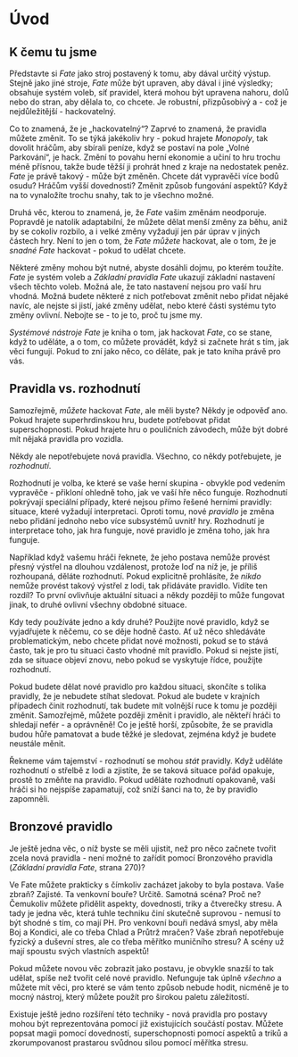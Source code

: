 # Úvod
  
## K čemu tu jsme
  
Představte si *Fate* jako stroj postavený k tomu, aby dával určitý výstup. Stejně jako jiné stroje, *Fate* může být upraven, aby dával i jiné výsledky; obsahuje systém voleb, síť pravidel, která mohou být upravena nahoru, dolů nebo do stran, aby dělala to, co chcete. Je robustní, přizpůsobivý a - což je nejdůležitější - hackovatelný.
  
Co to znamená, že je „hackovatelný“? Zaprvé to znamená, že pravidla můžete změnit. To se týká jakékoliv hry - pokud hrajete *Monopoly*, tak dovolit hráčům, aby sbírali peníze, když se postaví na pole „Volné Parkování“, je hack. Změní to povahu herní ekonomie a učiní to hru trochu méně přísnou, takže bude těžší ji prohrát hned z kraje na nedostatek peněz. *Fate* je právě takový - může být změněn. Chcete dát vypravěči více bodů osudu? Hráčům vyšší dovednosti? Změnit způsob fungování aspektů? Když na to vynaložíte trochu snahy, tak to je všechno možné.
  
Druhá věc, kterou to znamená, je, že *Fate* vašim změnám neodporuje. Popravdě je natolik adaptabilní, že můžete dělat menší změny za běhu, aniž by se cokoliv rozbilo, a i velké změny vyžadují jen pár úprav v jiných částech hry. Není to jen o tom, že *Fate* _můžete_ hackovat, ale o tom, že je _snadné_ *Fate* hackovat - pokud to udělat chcete.
  
Některé změny mohou být nutné, abyste dosáhli dojmu, po kterém toužíte. *Fate* je systém voleb a *Základní pravidla Fate* ukazují základní nastavení všech těchto voleb. Možná ale, že tato nastavení nejsou pro vaší hru vhodná. Možná budete některé z nich potřebovat změnit nebo přidat nějaké navíc, ale nejste si jistí, jaké změny udělat, nebo které části systému tyto změny ovlivní. Nebojte se - to je to, proč tu jsme my.
  
*Systémové nástroje Fate* je kniha o tom, jak hackovat *Fate*, co se stane, když to uděláte, a o tom, co můžete provádět, když si začnete hrát s tím, jak věci fungují. Pokud to zní jako něco, co děláte, pak je tato kniha právě pro vás.
  
  
## Pravidla vs. rozhodnutí
  
Samozřejmě, _můžete_ hackovat *Fate*, ale měli byste? Někdy je odpověď ano. Pokud hrajete superhrdinskou hru, budete potřebovat přidat superschopnosti. Pokud hrajete hru o pouličních závodech, může být dobré mít nějaká pravidla pro vozidla.
  
Někdy ale nepotřebujete nová pravidla. Všechno, co někdy potřebujete, je _rozhodnutí_.
  
Rozhodnutí je volba, ke které se vaše herní skupina - obvykle pod vedením vypravěče - přikloní ohledně toho, jak ve vaší hře něco funguje. Rozhodnutí pokrývají speciální případy, které nejsou přímo řešené herními pravidly: situace, které vyžadují interpretaci. Oproti tomu, nové _pravidlo_ je změna nebo přidání jednoho nebo více subsystémů uvnitř hry. Rozhodnutí je interpretace toho, jak hra funguje, nové pravidlo je změna toho, jak hra funguje.  
  
Například když vašemu hráči řeknete, že jeho postava nemůže provést přesný výstřel na dlouhou vzdálenost, protože loď na níž je, je příliš rozhoupaná, děláte rozhodnutí. Pokud explicitně prohlásíte, že _nikdo_ nemůže provést takový výstřel z lodi, tak přidáváte pravidlo. Vidíte ten rozdíl? To první ovlivňuje aktuální situaci a někdy později to může fungovat jinak, to druhé ovlivní všechny obdobné situace.
  
Kdy tedy používáte jedno a kdy druhé? Použijte nové pravidlo, když se vyjadřujete k něčemu, co se děje hodně často. Ať už něco shledáváte problematickým, nebo chcete přidat nové možnosti, pokud se to stává často, tak je pro tu situaci často vhodné mít pravidlo. Pokud si nejste jistí, zda se situace objeví znovu, nebo pokud se vyskytuje řídce, použijte rozhodnutí.
  
Pokud budete dělat nové pravidlo pro každou situaci, skončíte s tolika pravidly, že je nebudete stíhat sledovat. Pokud ale budete v krajních případech činit rozhodnutí, tak budete mít volnější ruce k tomu je později změnit. Samozřejmě, můžete později změnit i pravidlo, ale někteří hráči to shledají nefér - a oprávněně\! Co je ještě horší, způsobíte, že se pravidla budou hůře pamatovat a bude těžké je sledovat, zejména když je budete neustále měnit.
  
Řekneme vám tajemství - rozhodnutí se mohou _stát_ pravidly. Když uděláte rozhodnutí o střelbě z lodi a zjistíte, že se taková situace pořád opakuje, prostě to změňte na pravidlo. Pokud uděláte rozhodnutí opakovaně, vaši hráči si ho nejspíše zapamatují, což sníží šanci na to, že by pravidlo zapomněli. 
  

## Bronzové pravidlo
  
Je ještě jedna věc, o níž byste se měli ujistit, než pro něco začnete tvořit zcela nová pravidla - není možné to zařídit pomocí Bronzového pravidla (*Základní pravidla Fate*, strana 270)?
  
Ve Fate můžete prakticky s čímkoliv zacházet jakoby to byla postava. Vaše zbraň? Zajisté. Ta venkovní bouře? Určitě. Samotná scéna? Proč ne? Čemukoliv můžete přidělit aspekty, dovednosti, triky a čtverečky stresu. A tady je jedna věc, která tuhle techniku činí skutečně suprovou - nemusí to být shodné s tím, co mají PH. Pro venkovní bouři nedává smysl, aby měla Boj a Kondici, ale co třeba Chlad a Průtrž mračen? Vaše zbraň nepotřebuje fyzický a duševní stres, ale co třeba měřítko muničního stresu? A scény už mají spoustu svých vlastních aspektů\!
  
Pokud můžete novou věc zobrazit jako postavu, je obvykle snazší to tak udělat, spíše než tvořit celé nové pravidlo. Nefunguje tak úplně _všechno_ a můžete mít věci, pro které se vám tento způsob nebude hodit, nicméně je to mocný nástroj, který můžete použít pro širokou paletu záležitostí.
  
Existuje ještě jedno rozšíření této techniky - nová pravidla pro postavy mohou být reprezentována pomocí již existujících součástí postav. Můžete popsat magii pomocí dovedností, superschopnosti pomocí aspektů a triků a zkorumpovanost prastarou svůdnou silou pomocí měřítka stresu.

